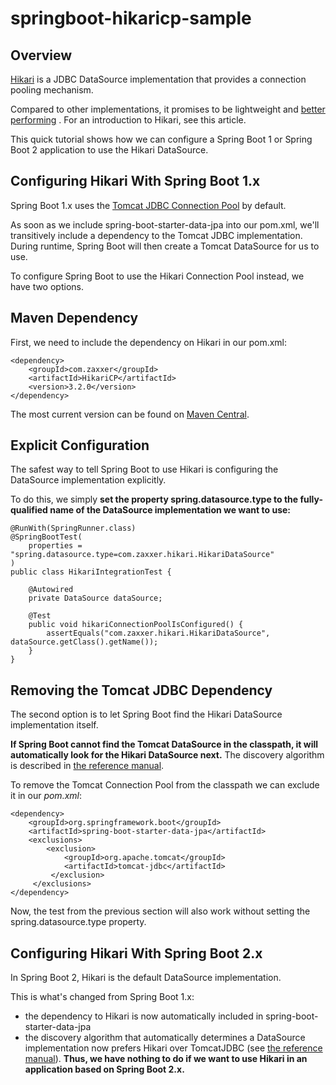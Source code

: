 # springboot-hikaricp-sample
## Overview
[Hikari](https://github.com/brettwooldridge/HikariCP) is a JDBC DataSource implementation that provides a connection pooling mechanism.

Compared to other implementations, it promises to be lightweight and [better performing](https://github.com/brettwooldridge/HikariCP#jmh-benchmarks-checkered_flag) . For an introduction to Hikari, see this article.

This quick tutorial shows how we can configure a Spring Boot 1 or Spring Boot 2 application to use the Hikari DataSource.

## Configuring Hikari With Spring Boot 1.x
Spring Boot 1.x uses the [Tomcat JDBC Connection Pool](https://tomcat.apache.org/tomcat-8.5-doc/jdbc-pool.html) by default.

As soon as we include spring-boot-starter-data-jpa into our pom.xml, we'll transitively include a dependency to the Tomcat JDBC implementation. During runtime, Spring Boot will then create a Tomcat DataSource for us to use.

To configure Spring Boot to use the Hikari Connection Pool instead, we have two options.

## Maven Dependency
First, we need to include the dependency on Hikari in our pom.xml:

```
<dependency>
    <groupId>com.zaxxer</groupId>
    <artifactId>HikariCP</artifactId>
    <version>3.2.0</version>
</dependency>
```
The most current version can be found on [Maven Central](https://search.maven.org/classic/#search%7Cgav%7C1%7Cg%3A%22com.zaxxer%22%20AND%20a%3A%22HikariCP%22).

## Explicit Configuration
The safest way to tell Spring Boot to use Hikari is configuring the DataSource implementation explicitly.

To do this, we simply **set the property spring.datasource.type to the fully-qualified name of the DataSource implementation we want to use:**
```
@RunWith(SpringRunner.class)
@SpringBootTest(
    properties = "spring.datasource.type=com.zaxxer.hikari.HikariDataSource"
)
public class HikariIntegrationTest {
 
    @Autowired
    private DataSource dataSource;
 
    @Test
    public void hikariConnectionPoolIsConfigured() {
        assertEquals("com.zaxxer.hikari.HikariDataSource", dataSource.getClass().getName());
    }
}
```

## Removing the Tomcat JDBC Dependency
The second option is to let Spring Boot find the Hikari DataSource implementation itself.

**If Spring Boot cannot find the Tomcat DataSource in the classpath, it will automatically look for the Hikari DataSource next.** The discovery algorithm is described in [the reference manual](https://docs.spring.io/spring-boot/docs/1.5.15.RELEASE/reference/htmlsingle/#boot-features-connect-to-production-database).

To remove the Tomcat Connection Pool from the classpath we can exclude it in our *pom.xml*:
```
<dependency>
    <groupId>org.springframework.boot</groupId>
    <artifactId>spring-boot-starter-data-jpa</artifactId>
    <exclusions>
        <exclusion>
            <groupId>org.apache.tomcat</groupId>
            <artifactId>tomcat-jdbc</artifactId>
         </exclusion>
     </exclusions>
</dependency>
```
Now, the test from the previous section will also work without setting the spring.datasource.type property.

## Configuring Hikari With Spring Boot 2.x
In Spring Boot 2, Hikari is the default DataSource implementation.

This is what's changed from Spring Boot 1.x:

- the dependency to Hikari is now automatically included in spring-boot-starter-data-jpa
- the discovery algorithm that automatically determines a DataSource implementation now prefers Hikari over TomcatJDBC (see [the reference manual](https://docs.spring.io/spring-boot/docs/2.2.5.RELEASE/reference/htmlsingle/)).
**Thus, we have nothing to do if we want to use Hikari in an application based on Spring Boot 2.x.**



